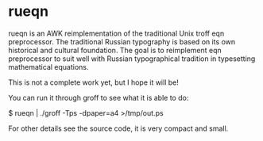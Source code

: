 rueqn
=====

rueqn is an AWK reimplementation of the traditional Unix troff eqn preprocessor.
The traditional Russian typography is based on its own historical and cultural
foundation. The goal is to reimplement eqn preprocessor to suit well with
Russian typographical tradition in typesetting mathematical equations.

This is not a complete work yet, but I hope it will be!

You can run it through groff to see what it is able to do:

 $ rueqn | ./groff -Tps -dpaper=a4 >/tmp/out.ps

For other details see the source code, it is very compact and small.
